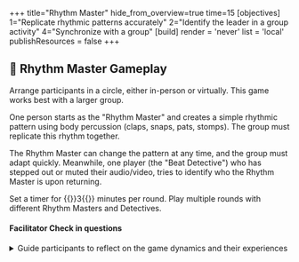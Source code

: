+++
title="Rhythm Master"
hide_from_overview=true
time=15
[objectives]
1="Replicate rhythmic patterns accurately"
2="Identify the leader in a group activity"
4="Synchronize with a group"
[build]
  render = 'never'
  list = 'local'
  publishResources = false
+++

## 🎵 Rhythm Master Gameplay

Arrange participants in a circle, either in-person or virtually. This game works best with a larger group.

One person starts as the "Rhythm Master" and creates a simple rhythmic pattern using body percussion (claps, snaps, pats, stomps). The group must replicate this rhythm together.

The Rhythm Master can change the pattern at any time, and the group must adapt quickly. Meanwhile, one player (the "Beat Detective") who has stepped out or muted their audio/video, tries to identify who the Rhythm Master is upon returning.

Set a timer for {{<timer>}}3{{</timer>}} minutes per round. Play multiple rounds with different Rhythm Masters and Detectives.

#### Facilitator Check in questions

<details><summary>Guide participants to reflect on the game dynamics and their experiences</summary>

- How did it feel to lead the group as the Rhythm Master?
- What strategies did you use to spot the Rhythm Master when you were the Detective?
- How did the group's synchronization change throughout the game?
</details>
